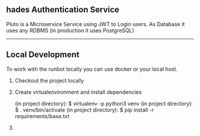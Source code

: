 hades Authentication Service
----------
Pluto is a Microservice Service using JWT to Login users. As Database it uses any RDBMS (in production it uses PostgreSQL)

----------

Local Development
-------------
To work with the runbot locally you can use docker or your local host.

1. Checkout the project locally
2. Create virtualenvironment and install dependencies

    (in project directory): $ virtualenv -p python3 venv
    (in project directory): $ . venv/bin/activate
    (in project directory): $ pip install -r requirements/base.txt
    
3. 